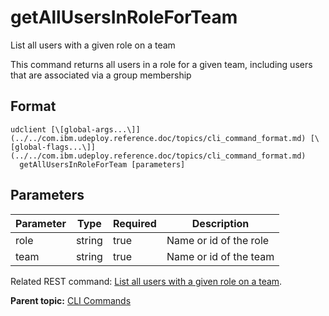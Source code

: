 # getAllUsersInRoleForTeam

List all users with a given role on a team

This command returns all users in a role for a given team, including users that are associated via a group membership

## Format

```
udclient [\[global-args...\]](../../com.ibm.udeploy.reference.doc/topics/cli_command_format.md) [\[global-flags...\]](../../com.ibm.udeploy.reference.doc/topics/cli_command_format.md)
  getAllUsersInRoleForTeam [parameters]
```

## Parameters

|Parameter|Type|Required|Description|
|---------|----|--------|-----------|
|role|string|true|Name or id of the role|
|team|string|true|Name or id of the team|

Related REST command: [List all users with a given role on a team](rest_cli_user_inroleonteam_get.md).

**Parent topic:** [CLI Commands](../../com.ibm.udeploy.reference.doc/topics/cli_commands.md)


